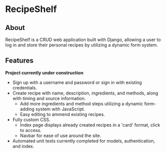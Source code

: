 # RecipeShelf #

## About
RecipeShelf is a CRUD web application built with Django, allowing a user to log in and store their personal recipes by utilizing a dynamic form system. 

## Features ##
**Project currently under construction**

* Sign up with a username and password or sign in with existing credentials. 
* Create recipe with name, description, ingredients, and methods, along with timing and source information.
	* Add more ingredients and method steps utilizing a dynamic form-adding system with JavaScript.
	* Easy editing to ammend existing recipes.
* Fully custom CSS. 
	* Index page displays already created recipes in a 'card' format, click to access. 
	* Navbar for ease of use around the site.
* Automated unit tests currently completed for models, authentication, and index. 



